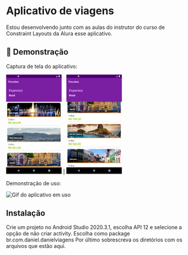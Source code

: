 # Aplicativo de viagens 

Estou desenvolvendo junto com as aulas do instrutor do curso de Constraint Layouts da Alura esse aplicativo.

## 📲 Demonstração

Captura de tela do aplicativo:
 
 <img src="screenshot_1.png" alt="Captura de tela mostrando pacotes de viagem" width="30%"/> | <img src="screenshot_2.png" alt="Captura de tela mostrando pacotes de viagem" width="30%"/>

Demonstração de uso:

![Gif do aplicativo em uso](https://media.giphy.com/media/GOAKbrUh3ig2uau2zU/giphy.gif)

## Instalação

Crie um projeto no Android Studio 2020.3.1, escolha API 12 e selecione a opção de não criar activity. Escolha como package br.com.daniel.danielviagens
Por último sobrescreva os diretórios com os arquivos que estão aqui.
